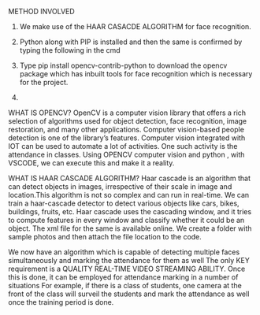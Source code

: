 METHOD INVOLVED
1)	We make use of the HAAR CASACDE ALGORITHM for face recognition. 
2)	Python along with PIP is installed and then the same is confirmed by typing the following in the cmd

3)	Type pip install opencv-contrib-python to download the opencv package which has inbuilt tools for face recognition which is necessary for the project.
4)	
WHAT IS OPENCV?
OpenCV is a computer vision library that offers a rich selection of algorithms used for object detection, face recognition, image restoration, and many other applications. Computer vision-based people detection is one of the library’s features. Computer vision integrated with IOT can be used to automate a lot of activities. One such activity is the attendance in classes. 
Using OPENCV computer vision and python , with VSCODE, we can execute this and make it a reality.

WHAT IS HAAR CASCADE ALGORITHM?
Haar cascade is an algorithm that can detect objects in images, irrespective of their scale in image and location.This algorithm is not so complex and can run in real-time. We can train a haar-cascade detector to detect various objects like cars, bikes, buildings, fruits, etc. Haar cascade uses the cascading window, and it tries to compute features in every window and classify whether it could be an object.
The xml file for the same is available online.
We create a folder with sample photos and then attach the file location to the code.

We now have an algorithm which is capable of detecting multiple faces simultaneously and marking the attendance for them as well
The only KEY requirement is a QUALITY REAL-TIME VIDEO STREAMING ABILITY. Once this is done, it can be employed for attendance marking in a number of situations
For example, if there is a class of students, one camera at the front of the class will surveil the students and mark the attendance as well once the training period is done.
